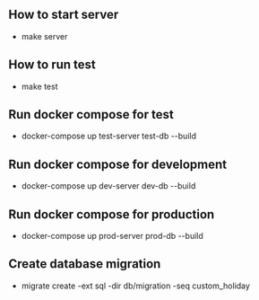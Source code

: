 ## How to start server

- make server

## How to run test

- make test

## Run docker compose for test

- docker-compose up test-server test-db --build

## Run docker compose for development

- docker-compose up dev-server dev-db --build

## Run docker compose for production

- docker-compose up prod-server prod-db --build

## Create database migration

- migrate create -ext sql -dir db/migration -seq custom_holiday
